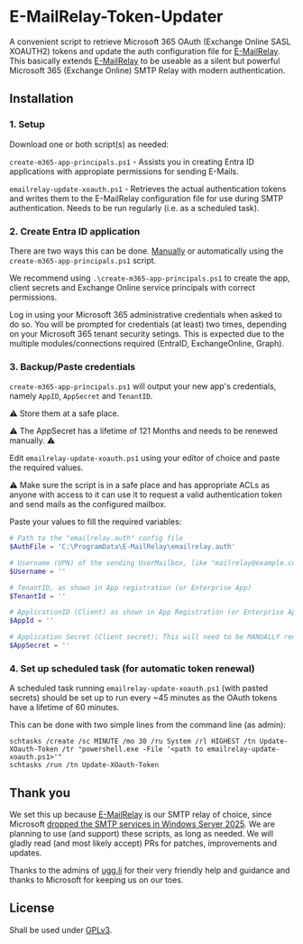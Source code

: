 # E-MailRelay-Token-Updater

A convenient script to retrieve Microsoft 365 OAuth (Exchange Online SASL XOAUTH2) tokens and update the auth configuration file for [E-MailRelay](https://emailrelay.sourceforge.net/).
This basically extends [E-MailRelay](https://emailrelay.sourceforge.net/) to be useable as a silent but powerful Microsoft 365 (Exchange Online) SMTP Relay with modern authentication.

## Installation

### 1. Setup

Download one or both script(s) as needed:

`create-m365-app-principals.ps1` - Assists you in creating Entra ID applications with appropiate permissions for sending E-Mails.

`emailrelay-update-xoauth.ps1` - Retrieves the actual authentication tokens and writes them to the E-MailRelay configuration file for use during SMTP authentication. Needs to be run regularly (i.e. as a scheduled task).

### 2. Create Entra ID application

There are two ways this can be done. [Manually](https://learn.microsoft.com/en-us/entra/identity-platform/quickstart-register-app) or automatically using the `create-m365-app-principals.ps1` script.

We recommend using `.\create-m365-app-principals.ps1` to create the app, client secrets and Exchange Online service principals with correct permissions.

Log in using your Microsoft 365 administrative credentials when asked to do so. You will be prompted for credentials (at least) two times, depending on your Microsoft 365 tenant security setings. This is expected due to the multiple modules/connections required (EntraID, ExchangeOnline, Graph).

### 3. Backup/Paste credentials
`create-m365-app-principals.ps1` will output your new app's credentials, namely `AppID`, `AppSecret` and `TenantID`.

⚠️ Store them at a safe place.

⚠️ The AppSecret has a lifetime of 121 Months and needs to be renewed manually. ⚠️

Edit `emailrelay-update-xoauth.ps1` using your editor of choice and paste the required values.

⚠️ Make sure the script is in a safe place and has appropriate ACLs as anyone with access to it can use it to request a valid authentication token and send mails as the configured mailbox.

Paste your values to fill the required variables:

```powershell
# Path to the "emailrelay.auth" config file
$AuthFile = 'C:\ProgramData\E-MailRelay\emailrelay.auth'

# Username (UPN) of the sending UserMailbox, like "mailrelay@example.com".
$Username = ''

# TenantID, as shown in App registration (or Enterprise App)
$TenantId = ''

# ApplicationID (Client) as shown in App Registration (or Enterprise App)
$AppId = ''

# Application Secret (Client secret); This will need to be MANUALLY renewed according to the expiration set during creation.
$AppSecret = ''
```

### 4. Set up scheduled task (for automatic token renewal)

A scheduled task running `emailrelay-update-xoauth.ps1` (with pasted secrets) should be set up to run every ~45 minutes as the OAuth tokens have a lifetime of 60 minutes.

This can be done with two simple lines from the command line (as admin):
```
schtasks /create /sc MINUTE /mo 30 /ru System /rl HIGHEST /tn Update-XOauth-Token /tr "powershell.exe -File '<path to emailrelay-update-xoauth.ps1>'"
schtasks /run /tn Update-XOauth-Token
```

## Thank you

We set this up because [E-MailRelay](https://emailrelay.sourceforge.net/) is our SMTP relay of choice, since Microsoft [dropped the SMTP services in Windows Server 2025](https://learn.microsoft.com/en-us/windows-server/get-started/removed-deprecated-features-windows-server).
We are planning to use (and support) these scripts, as long as needed. We will gladly read (and most likely accept) PRs for patches, improvements and updates.

Thanks to the admins of [ugg.li](https://ugg.li) for their very friendly help and guidance and thanks to Microsoft for keeping us on our toes.

## License
Shall be used under [GPLv3](https://choosealicense.com/licenses/gpl-3.0/).
